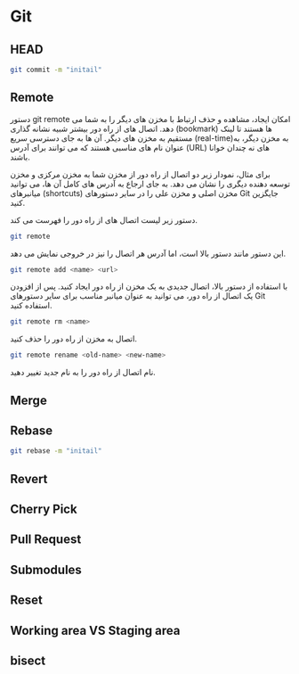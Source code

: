 # Git

## HEAD

``` bash
git commit -m "initail"
```
## Remote
دستور git remote امکان ایجاد، مشاهده و حذف ارتباط با مخزن های دیگر را به شما می دهد. اتصال های از راه دور بیشتر شبیه نشانه گذاری (bookmark) ها هستند تا لینک مستقیم به مخزن های دیگر. آن ها به جای دسترسی سریع (real-time)به مخزن دیگر، به عنوان نام های مناسبی هستند که می توانند برای آدرس (URL) های نه چندان خوانا باشند.  

برای مثال، نمودار زیر دو اتصال از راه دور از مخزن شما به مخزن مرکزی و مخزن توسعه دهنده دیگری را نشان می دهد. به جای ارجاع به آدرس های کامل آن ها، می توانید میانبرهای (shortcuts) مخزن اصلی و مخزن علی را در سایر دستورهای Git جایگزین کنید. 

دستور زیر لیست اتصال های از راه دور را فهرست می کند. 
``` bash
git remote
```
این دستور مانند دستور بالا است، اما آدرس هر اتصال را نیز در خروجی نمایش می دهد.

``` bash
git remote add <name> <url>
```
با استفاده از دستور بالا، اتصال جدیدی به یک مخزن از راه دور ایجاد کنید. پس از افزودن یک اتصال از راه دور، می توانید به عنوان میانبر مناسب برای سایر دستورهای Git استفاده کنید.


``` bash
git remote rm <name>
```
اتصال به مخزن از راه دور را حذف کنید.

``` bash
git remote rename <old-name> <new-name>
```
نام اتصال از راه دور را به نام جدید تغییر دهید. 


## Merge
## Rebase
``` bash
git rebase -m "initail"
```
## Revert
## Cherry Pick
## Pull Request
## Submodules
## Reset
## Working area VS Staging area
## bisect
